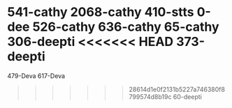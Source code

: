 
541-cathy
2068-cathy
410-stts
0-dee
526-cathy
636-cathy
65-cathy
306-deepti 
<<<<<<< HEAD
373-deepti 
=======
479-Deva
617-Deva
>>>>>>> 28614d1e0f2131b5227a746380f8799574d8b19c
60-deepti 
